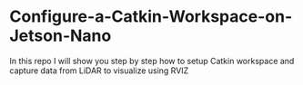 # Configure-a-Catkin-Workspace-on-Jetson-Nano
In this repo I will show you step by step how to setup Catkin workspace and capture data from LiDAR to visualize using RVIZ 
